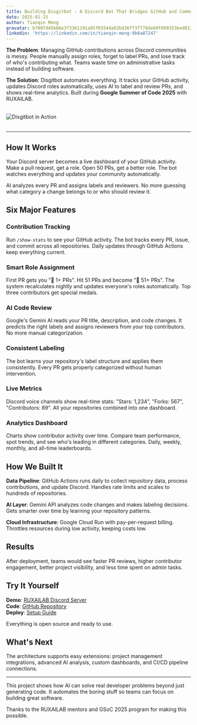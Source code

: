 ```yaml
---
title: Building Disgitbot - A Discord Bot That Bridges GitHub and Community
date: 2025-01-15
author: Tianqin Meng
gravatar: b7097d45b86e3f3361191a95f65544a02bd36ff3f778deb9f099353bed812970
linkedin: 'https://linkedin.com/in/tianqin-meng-9b6a87247'
---
```


**The Problem**: Managing GitHub contributions across Discord communities is messy. People manually assign roles, forget to label PRs, and lose track of who's contributing what. Teams waste time on administrative tasks instead of building software.

**The Solution**: Disgitbot automates everything. It tracks your GitHub activity, updates Discord roles automatically, uses AI to label and review PRs, and shows real-time analytics. Built during **Google Summer of Code 2025** with RUXAILAB.

<img src="/images/disgitbot-hero.png" alt="Disgitbot in Action" style="display: block; margin: 2rem auto; max-width: 600px;" />

---

## How It Works

Your Discord server becomes a live dashboard of your GitHub activity. Make a pull request, get a role. Open 50 PRs, get a better role. The bot watches everything and updates your community automatically.

AI analyzes every PR and assigns labels and reviewers. No more guessing what category a change belongs to or who should review it.

## Six Major Features

### Contribution Tracking

Run `/show-stats` to see your GitHub activity. The bot tracks every PR, issue, and commit across all repositories. Daily updates through GitHub Actions keep everything current.

### Smart Role Assignment

First PR gets you "🌸 1+ PRs". Hit 51 PRs and become "🌹 51+ PRs". The system recalculates nightly and updates everyone's roles automatically. Top three contributors get special medals.

### AI Code Review

Google's Gemini AI reads your PR title, description, and code changes. It predicts the right labels and assigns reviewers from your top contributors. No more manual categorization.

### Consistent Labeling

The bot learns your repository's label structure and applies them consistently. Every PR gets properly categorized without human intervention.

### Live Metrics

Discord voice channels show real-time stats: "Stars: 1,234", "Forks: 567", "Contributors: 89". All your repositories combined into one dashboard.

### Analytics Dashboard

Charts show contributor activity over time. Compare team performance, spot trends, and see who's leading in different categories. Daily, weekly, monthly, and all-time leaderboards.

## How We Built It

**Data Pipeline**: GitHub Actions runs daily to collect repository data, process contributions, and update Discord. Handles rate limits and scales to hundreds of repositories.

**AI Layer**: Gemini API analyzes code changes and makes labeling decisions. Gets smarter over time by learning your repository patterns.

**Cloud Infrastructure**: Google Cloud Run with pay-per-request billing. Throttles resources during low activity, keeping costs low.

## Results

After deployment, teams would see faster PR reviews, higher contributor engagement, better project visibility, and less time spent on admin tasks.

## Try It Yourself

**Demo**: [RUXAILAB Discord Server](https://discord.gg/VAxzZxVV)  
**Code**: [GitHub Repository](https://github.com/ruxailab/disgitbot)  
**Deploy**: [Setup Guide](https://github.com/ruxailab/disgitbot/blob/main/discord_bot/README.md)

Everything is open source and ready to use.

## What's Next

The architecture supports easy extensions: project management integrations, advanced AI analysis, custom dashboards, and CI/CD pipeline connections.

---

This project shows how AI can solve real developer problems beyond just generating code. It automates the boring stuff so teams can focus on building great software.

Thanks to the RUXAILAB mentors and GSoC 2025 program for making this possible.

